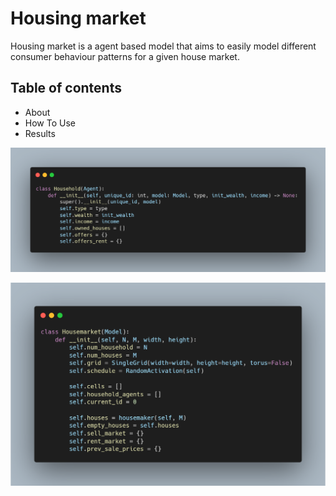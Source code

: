 # Housing market


Housing market is a agent based model that aims to easily model different consumer behaviour patterns for a given house market.

## Table of contents
- About
- How To Use
- Results

![Agent Code](/pictures/agent.png)

![Model Code](/pictures/model.png)